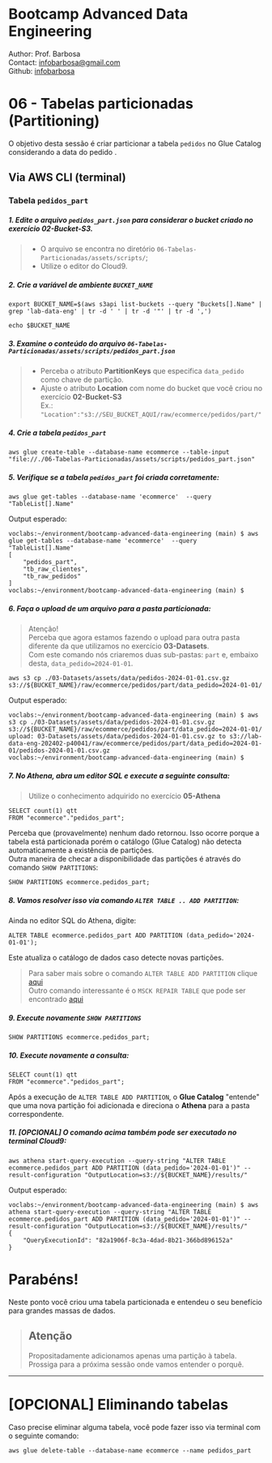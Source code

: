 # Bootcamp Advanced Data Engineering
Author: Prof. Barbosa<br>
Contact: infobarbosa@gmail.com<br>
Github: [infobarbosa](https://github.com/infobarbosa)

# 06 - Tabelas particionadas (Partitioning)

O objetivo desta sessão é criar particionar a tabela `pedidos` no Glue Catalog considerando a data do pedido .<br>

## Via AWS CLI (terminal)

### Tabela `pedidos_part`

##### 1. Edite o arquivo `pedidos_part.json` para considerar o bucket criado no exercício **02-Bucket-S3**.
> - O arquivo se encontra no diretório `06-Tabelas-Particionadas/assets/scripts/`;
> - Utilize o editor do Cloud9.

##### 2. Crie a variável de ambiente `BUCKET_NAME`
```
export BUCKET_NAME=$(aws s3api list-buckets --query "Buckets[].Name" | grep 'lab-data-eng' | tr -d ' ' | tr -d '"' | tr -d ',')
```

```
echo $BUCKET_NAME
```

##### 3. Examine o conteúdo do arquivo `06-Tabelas-Particionadas/assets/scripts/pedidos_part.json` 
> - Perceba o atributo **PartitionKeys** que especifica `data_pedido` como chave de partição.<br>
> - Ajuste o atributo **Location** com nome do bucket que você criou no exercício **02-Bucket-S3** <br>
> Ex.: `"Location":"s3://SEU_BUCKET_AQUI/raw/ecommerce/pedidos/part/"`

##### 4. Crie a tabela `pedidos_part`
```
aws glue create-table --database-name ecommerce --table-input "file://./06-Tabelas-Particionadas/assets/scripts/pedidos_part.json"
```

##### 5. Verifique se a tabela `pedidos_part` foi criada corretamente:
```
aws glue get-tables --database-name 'ecommerce'  --query "TableList[].Name"
```

Output esperado:
```
voclabs:~/environment/bootcamp-advanced-data-engineering (main) $ aws glue get-tables --database-name 'ecommerce'  --query "TableList[].Name"
[
    "pedidos_part",
    "tb_raw_clientes",
    "tb_raw_pedidos"
]
voclabs:~/environment/bootcamp-advanced-data-engineering (main) $ 
```

##### 6. Faça o upload de um arquivo para a pasta particionada:
> Atenção! <br>
> Perceba que agora estamos fazendo o upload para outra pasta diferente da que utilizamos no exercício **03-Datasets**.<br>
> Com este comando nós criaremos duas sub-pastas: `part` e, embaixo desta, `data_pedido=2024-01-01`.

```
aws s3 cp ./03-Datasets/assets/data/pedidos-2024-01-01.csv.gz s3://${BUCKET_NAME}/raw/ecommerce/pedidos/part/data_pedido=2024-01-01/
```

Output esperado:
```
voclabs:~/environment/bootcamp-advanced-data-engineering (main) $ aws s3 cp ./03-Datasets/assets/data/pedidos-2024-01-01.csv.gz s3://${BUCKET_NAME}/raw/ecommerce/pedidos/part/data_pedido=2024-01-01/
upload: 03-Datasets/assets/data/pedidos-2024-01-01.csv.gz to s3://lab-data-eng-202402-p40041/raw/ecommerce/pedidos/part/data_pedido=2024-01-01/pedidos-2024-01-01.csv.gz
voclabs:~/environment/bootcamp-advanced-data-engineering (main) $ 
```

##### 7. No **Athena**, abra um editor SQL e execute a seguinte consulta:
> Utilize o conhecimento adquirido no exercício **05-Athena**

```
SELECT count(1) qtt
FROM "ecommerce"."pedidos_part";
```

Perceba que (provavelmente) nenhum dado retornou. Isso ocorre porque a tabela está particionada porém o catálogo (Glue Catalog) não detecta automaticamente a existência de partições.<br>
Outra maneira de checar a disponibilidade das partições é através do comando `SHOW PARTITIONS`:
```
SHOW PARTITIONS ecommerce.pedidos_part;
```

##### 8. Vamos resolver isso via comando `ALTER TABLE .. ADD PARTITION`:

Ainda no editor SQL do Athena, digite:
```
ALTER TABLE ecommerce.pedidos_part ADD PARTITION (data_pedido='2024-01-01');
```
Este atualiza o catálogo de dados caso detecte novas partições.

> Para saber mais sobre o comando `ALTER TABLE ADD PARTITION` clique [aqui](https://docs.aws.amazon.com/athena/latest/ug/alter-table-add-partition.html) <br>
> Outro comando interessante é o `MSCK REPAIR TABLE` que pode ser encontrado [aqui](https://docs.aws.amazon.com/athena/latest/ug/msck-repair-table.html)


##### 9. Execute novamente `SHOW PARTITIONS`
```
SHOW PARTITIONS ecommerce.pedidos_part;
```

##### 10. Execute novamente a consulta:
```
SELECT count(1) qtt
FROM "ecommerce"."pedidos_part";
```

Após a execução de `ALTER TABLE ADD PARTITION`, o **Glue Catalog** "entende" que uma nova partição foi adicionada e direciona o **Athena** para a pasta correspondente.


##### 11. [OPCIONAL] O comando acima também pode ser executado no terminal Cloud9:

```
aws athena start-query-execution --query-string "ALTER TABLE ecommerce.pedidos_part ADD PARTITION (data_pedido='2024-01-01')" --result-configuration "OutputLocation=s3://${BUCKET_NAME}/results/"
```

Output esperado:
```
voclabs:~/environment/bootcamp-advanced-data-engineering (main) $ aws athena start-query-execution --query-string "ALTER TABLE ecommerce.pedidos_part ADD PARTITION (data_pedido='2024-01-01')" --result-configuration "OutputLocation=s3://${BUCKET_NAME}/results/"
{
    "QueryExecutionId": "82a1906f-8c3a-4dad-8b21-366bd896152a"
}
```

# Parabéns!
Neste ponto você criou uma tabela particionada e entendeu o seu benefício para grandes massas de dados.

>## Atenção
>Propositadamente adicionamos apenas uma partição à tabela. Prossiga para a próxima sessão onde vamos entender o porquê.

---

# [OPCIONAL] Eliminando tabelas
Caso precise eliminar alguma tabela, você pode fazer isso via terminal com o seguinte comando:
```
aws glue delete-table --database-name ecommerce --name pedidos_part
```

